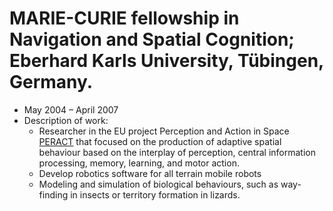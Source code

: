 # MARIE-CURIE fellowship in Navigation and Spatial Cognition; Eberhard Karls University, Tübingen, Germany.
- May 2004 – April 2007
- Description of work: 
  - Researcher in the EU project Perception and Action in Space [PERACT](http://cordis.europa.eu/project/rcn/73071_en.html) that focused on the production of adaptive spatial behaviour based on the interplay of perception, central information processing, memory, learning, and motor action. 
  - Develop robotics software for all terrain mobile robots
  - Modeling and simulation of biological behaviours, such as way-finding in insects or territory formation in lizards.
